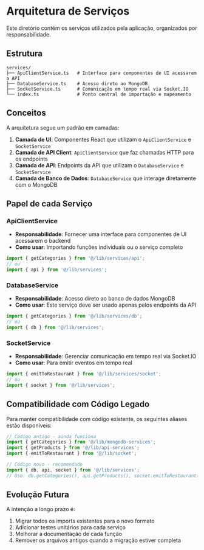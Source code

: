 # Arquitetura de Serviços

Este diretório contém os serviços utilizados pela aplicação, organizados por responsabilidade.

## Estrutura

```
services/
├── ApiClientService.ts   # Interface para componentes de UI acessarem a API
├── DatabaseService.ts    # Acesso direto ao MongoDB
├── SocketService.ts      # Comunicação em tempo real via Socket.IO
└── index.ts              # Ponto central de importação e mapeamento
```

## Conceitos

A arquitetura segue um padrão em camadas:

1. **Camada de UI**: Componentes React que utilizam o `ApiClientService` e `SocketService`
2. **Camada de API Client**: `ApiClientService` que faz chamadas HTTP para os endpoints
3. **Camada de API**: Endpoints da API que utilizam o `DatabaseService` e `SocketService`
4. **Camada de Banco de Dados**: `DatabaseService` que interage diretamente com o MongoDB

## Papel de cada Serviço

### ApiClientService

- **Responsabilidade**: Fornecer uma interface para componentes de UI acessarem o backend
- **Como usar**: Importando funções individuais ou o serviço completo

```typescript
import { getCategories } from '@/lib/services/api';
// ou
import { api } from '@/lib/services';
```

### DatabaseService

- **Responsabilidade**: Acesso direto ao banco de dados MongoDB
- **Como usar**: Este serviço deve ser usado apenas pelos endpoints da API

```typescript
import { getCategories } from '@/lib/services/db';
// ou
import { db } from '@/lib/services';
```

### SocketService

- **Responsabilidade**: Gerenciar comunicação em tempo real via Socket.IO
- **Como usar**: Para emitir eventos em tempo real

```typescript
import { emitToRestaurant } from '@/lib/services/socket';
// ou
import { socket } from '@/lib/services';
```

## Compatibilidade com Código Legado

Para manter compatibilidade com código existente, os seguintes aliases estão disponíveis:

```typescript
// Código antigo - ainda funciona
import { getCategories } from '@/lib/mongodb-services';
import { getProducts } from '@/lib/api-services';
import { emitToRestaurant } from '@/lib/socket';

// Código novo - recomendado
import { db, api, socket } from '@/lib/services';
// Uso: db.getCategories(), api.getProducts(), socket.emitToRestaurant()
```

## Evolução Futura

A intenção a longo prazo é:

1. Migrar todos os imports existentes para o novo formato
2. Adicionar testes unitários para cada serviço
3. Melhorar a documentação de cada função
4. Remover os arquivos antigos quando a migração estiver completa 